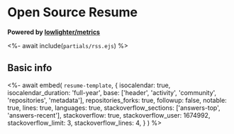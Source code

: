 # Open Source Resume
**Powered by [lowlighter/metrics](https://github.com/lowlighter/metrics)**

<%- await include(`partials/rss.ejs`) %>

## Basic info
<%- await embed(
  `resume-template`, 
  {
    isocalendar: true,
    isocalendar_duration: 'full-year',
    base: ['header', 'activity', 'community', 'repositories', 'metadata'],
    repositories_forks: true,
    followup: false,
    notable: true,
    lines: true,
    languages: true,
    stackoverflow_sections: ['answers-top', 'answers-recent'],
    stackoverflow: true,
    stackoverflow_user: 1674992,
    stackoverflow_limit: 3,
    stackoverflow_lines: 4,
  }
) %>